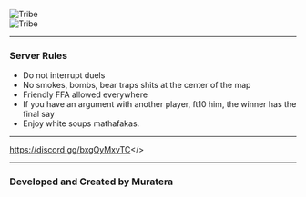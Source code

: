![Tribe](https://cdn.discordapp.com/attachments/1352374543070658692/1352823638243676234/Tribe2.png?ex=67df6ab1&is=67de1931&hm=3e60451e3c438685276304d487b7b1c0917dcdad1fc9963dce9b0f7f13a6baf2&)  
![Tribe](https://cdn.discordapp.com/attachments/1352374543070658692/1352823658527195267/Tribe.png?ex=67df6ab6&is=67de1936&hm=b6ebc0d57e74491a4b4f727a51bd7d031d8cb783a96d4ea9f5685f9cb09691b1&)
 
 ---
 
 ###                         Server Rules
 
 - Do not interrupt duels  
 - No smokes, bombs, bear traps shits at the center of the map   
 - Friendly FFA allowed everywhere
 - If you have an argument with another player, ft10 him, the winner has the final say  
 - Enjoy white soups mathafakas.  
 
 ---
 
<a id="Dont forget to Join our Discord Community">https://discord.gg/bxgQyMxvTC</>
 
 ---
 
 ###                 Developed and Created by Muratera
